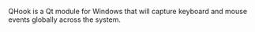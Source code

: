QHook is a Qt module for Windows that will capture keyboard and mouse events globally across the system.


